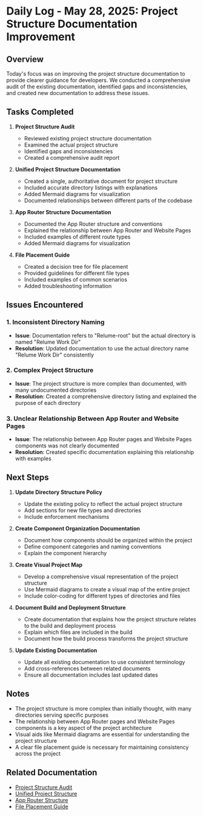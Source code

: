 # Daily Log - May 28, 2025: Project Structure Documentation Improvement

## Overview

Today's focus was on improving the project structure documentation to provide clearer guidance for developers. We conducted a comprehensive audit of the existing documentation, identified gaps and inconsistencies, and created new documentation to address these issues.

## Tasks Completed

1. **Project Structure Audit**
   - Reviewed existing project structure documentation
   - Examined the actual project structure
   - Identified gaps and inconsistencies
   - Created a comprehensive audit report

2. **Unified Project Structure Documentation**
   - Created a single, authoritative document for project structure
   - Included accurate directory listings with explanations
   - Added Mermaid diagrams for visualization
   - Documented relationships between different parts of the codebase

3. **App Router Structure Documentation**
   - Documented the App Router structure and conventions
   - Explained the relationship between App Router and Website Pages
   - Included examples of different route types
   - Added Mermaid diagrams for visualization

4. **File Placement Guide**
   - Created a decision tree for file placement
   - Provided guidelines for different file types
   - Included examples of common scenarios
   - Added troubleshooting information

## Issues Encountered

### 1. Inconsistent Directory Naming

- **Issue**: Documentation refers to "Relume-root" but the actual directory is named "Relume Work Dir"
- **Resolution**: Updated documentation to use the actual directory name "Relume Work Dir" consistently

### 2. Complex Project Structure

- **Issue**: The project structure is more complex than documented, with many undocumented directories
- **Resolution**: Created a comprehensive directory listing and explained the purpose of each directory

### 3. Unclear Relationship Between App Router and Website Pages

- **Issue**: The relationship between App Router pages and Website Pages components was not clearly documented
- **Resolution**: Created specific documentation explaining this relationship with examples

## Next Steps

1. **Update Directory Structure Policy**
   - Update the existing policy to reflect the actual project structure
   - Add sections for new file types and directories
   - Include enforcement mechanisms

2. **Create Component Organization Documentation**
   - Document how components should be organized within the project
   - Define component categories and naming conventions
   - Explain the component hierarchy

3. **Create Visual Project Map**
   - Develop a comprehensive visual representation of the project structure
   - Use Mermaid diagrams to create a visual map of the entire project
   - Include color-coding for different types of directories and files

4. **Document Build and Deployment Structure**
   - Create documentation that explains how the project structure relates to the build and deployment process
   - Explain which files are included in the build
   - Document how the build process transforms the project structure

5. **Update Existing Documentation**
   - Update all existing documentation to use consistent terminology
   - Add cross-references between related documents
   - Ensure all documentation includes last updated dates

## Notes

- The project structure is more complex than initially thought, with many directories serving specific purposes
- The relationship between App Router pages and Website Pages components is a key aspect of the project architecture
- Visual aids like Mermaid diagrams are essential for understanding the project structure
- A clear file placement guide is necessary for maintaining consistency across the project

## Related Documentation

- [Project Structure Audit](../architecture/project-structure-audit.md)
- [Unified Project Structure](../architecture/unified-project-structure.md)
- [App Router Structure](../architecture/app-router-structure.md)
- [File Placement Guide](../architecture/file-placement-guide.md)
